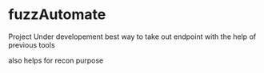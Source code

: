 # fuzzAutomate
Project Under developement
best way to take out endpoint with the help of previous tools

also helps for recon purpose
